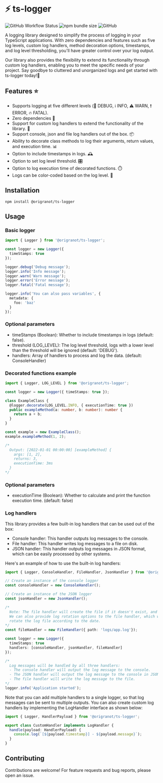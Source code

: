 # :zap: ts-logger

![GitHub Workflow Status](https://img.shields.io/github/actions/workflow/status/origranot/ts-logger/release.yml)
![npm bundle size](https://img.shields.io/bundlephobia/min/@origranot/ts-logger)
![GitHub](https://img.shields.io/github/license/origranot/ts-logger)

A logging library designed to simplify the process of logging in your TypeScript
applications. With zero dependencies and features such as five log levels, custom log
handlers, method decoration options, timestamps, and log level thresholding, you'll have
greater control over your log output.

Our library also provides the flexibility to extend its functionality through custom log
handlers, enabling you to meet the specific needs of your project. Say goodbye to
cluttered and unorganized logs and get started with ts-logger today!💪

## Features :star:

- Supports logging at five different levels (:bug: DEBUG, :information_source: INFO,
  :warning: WARN, :exclamation: ERROR, :fire: FATAL).
- Zero dependencies 🚫
- Support for custom log handlers to extend the functionality of the library. 💬
- Support console, json and file log handlers out of the box. 📦
- Ability to decorate class methods to log their arguments, return values, and execution
  time. 📊
- Option to include timestamps in logs. 🕰️
- Option to set log level threshold. 🎛️
- Option to log execution time of decorated functions. ⏱️
- Logs can be color-coded based on the log level. 🎨

## Installation

`npm install @origranot/ts-logger`

## Usage

### Basic logger

```typescript
import { Logger } from '@origranot/ts-logger';

const logger = new Logger({
  timeStamps: true
});

logger.debug('Debug message');
logger.info('Info message');
logger.warn('Warn message');
logger.error('Error message');
logger.fatal('Fatal message');

logger.info('You can also pass variables', {
  metadata: {
    foo: 'baz'
  }
});
```

### Optional parameters

- timeStamps (Boolean): Whether to include timestamps in logs (default: false).
- threshold (LOG_LEVEL): The log level threshold, logs with a lower level than the
  threshold will be ignored (default: 'DEBUG').
- handlers: Array of handlers to process and log the data. (default: ConsoleHandler)

### Decorated functions example

```typescript
import { Logger, LOG_LEVEL } from '@origranot/ts-logger';

const logger = new Logger({ timeStamps: true });

class ExampleClass {
  @logger.decorate(LOG_LEVEL.INFO, { executionTime: true })
  public exampleMethod(a: number, b: number): number {
    return a + b;
  }
}

const example = new ExampleClass();
example.exampleMethod(1, 2);

/* 
  Output: [2022-01-01 00:00:00] [exampleMethod] {
    args: [1, 2],
    returns: 3,
    executionTime: 3ms
  }
*/
```

### Optional parameters

- executionTime (Boolean): Whether to calculate and print the function execution time.
  (default: false)

### Log handlers

This library provides a few built-in log handlers that can be used out of the box:

- Console handler: This handler outputs log messages to the console.
- File handler: This handler writes log messages to a file on disk.
- JSON handler: This handler outputs log messages in JSON format, which can be easily
  processed by other systems.

Here's an example of how to use the built-in log handlers:

```typescript
import { Logger, ConsoleHandler, FileHandler, JsonHandler } from '@origranot/ts-logger';

// Create an instance of the console logger
const consoleHandler = new ConsoleHandler();

// Create an instance of the JSON logger
const jsonHandler = new JsonHandler();

/*
  Note: The file handler will create the file if it doesn't exist, and append to it if it does.
  We can also provide log rotation options to the file handler, which will automatically
  rotate the log file according to the date.
*/
const fileHandler = new FileHandler({ path: 'logs/app.log'});

const logger = new Logger({
  timeStamps: true
  handlers: [consoleHandler, jsonHandler, fileHandler]
});

/*
  Log messages will be handled by all three handlers:
  - The console handler will output the log message to the console.
  - The JSON handler will output the log message to the console in JSON format.
  - The file handler will write the log message to the file.
*/
logger.info('Application started');
```

Note that you can add multiple handlers to a single logger, so that log messages can be
sent to multiple outputs. You can also create custom log handlers by implementing the
LogHandler interface as shown below:

```typescript
import { Logger, HandlerPayload } from '@origranot/ts-logger';

export class CustomHandler implements LogHandler {
  handle(payload: HandlerPayload) {
    console.log(`[${payload.timestamp}] - ${payload.message}`);
  }
}
```

## Contributing

Contributions are welcome! For feature requests and bug reports, please open an issue.
